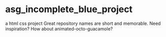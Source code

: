 # asg_incomplete_blue_project
a html css project Great repository names are short and memorable. Need inspiration? How about animated-octo-guacamole?
